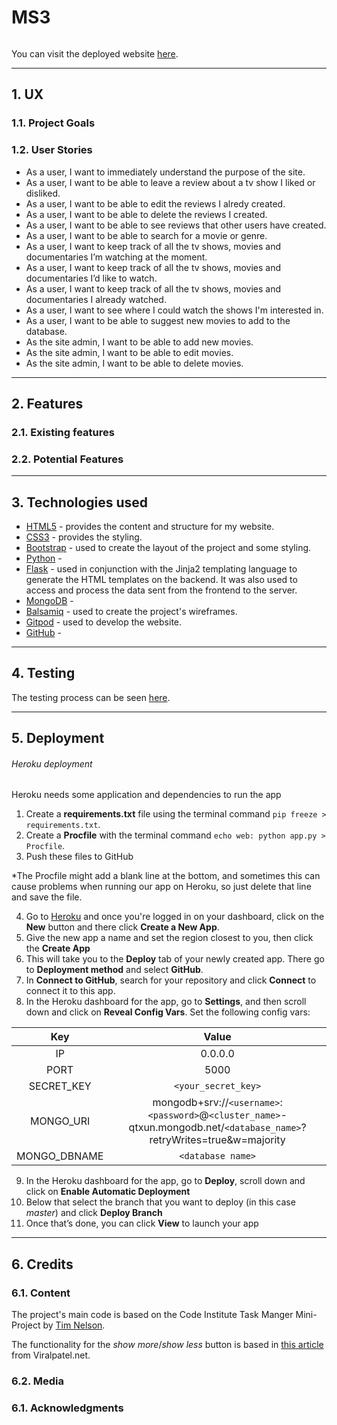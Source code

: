 # MS3
 
![]()
 
You can visit the deployed website [here](https://ms3-fernanda.herokuapp.com/).
 
---
 
## 1. UX
 
### 1.1. Project Goals

 
### 1.2. User Stories
- As a user, I want to immediately understand the purpose of the site.
- As a user, I want to be able to leave a review about a tv show I liked or disliked.
- As a user, I want to be able to edit the reviews I alredy created.
- As a user, I want to be able to delete the reviews I created.
- As a user, I want to be able to see reviews that other users have created.
- As a user, I want to be able to search for a movie or genre.
- As a user, I want to keep track of all the tv shows, movies and documentaries I’m watching at the moment.
- As a user, I want to keep track of all the tv shows, movies and documentaries I’d like to watch.
- As a user, I want to keep track of all the tv shows, movies and documentaries I already watched.
- As a user, I want to see where I could watch the shows I'm interested in.
- As a user, I want to be able to suggest new movies to add to the database.
- As the site admin, I want to be able to add new movies.
- As the site admin, I want to be able to edit movies.
- As the site admin, I want to be able to delete movies.

---
 
## 2. Features
 
### 2.1. Existing features
 
### 2.2. Potential Features
 
---
 
## 3. Technologies used
 
- [HTML5](https://html.com/) - provides the content and structure for my website.
- [CSS3](http://www.css3.info/) - provides the styling.
- [Bootstrap](https://getbootstrap.com/) - used to create the layout of the project and some styling.
- [Python]() - 
- [Flask]() - used in conjunction with the Jinja2 templating language to generate the HTML templates on the backend. It was also used to access and process the data sent from the frontend to the server.
- [MongoDB]() - 
- [Balsamiq](https://balsamiq.com/) - used to create the project's wireframes.
- [Gitpod](https://gitpod.io/) - used to develop the website.
- [GitHub](https://github.com/) - 


---
 
## 4. Testing
 
The testing process can be seen [here](TESTING.md).
 
---
 
## 5. Deployment
 
###### Heroku deployment

Heroku needs some application and dependencies to run the app
1. Create a **requirements.txt** file using the terminal command  `pip freeze > requirements.txt`.
2. Create a **Procfile** with the terminal command  `echo web: python app.py > Procfile`.
3. Push these files to GitHub

*The Procfile might add a blank line at the bottom, and sometimes this can cause problems when running our app on Heroku, so just delete that line and save the file.

4. Go to [Heroku](https://www.heroku.com/) and once you're logged in on your dashboard, click on the **New** button and there click **Create a New App**.
5. Give the new app a name and set the region closest to you, then click the **Create App** 
6. This will take you to the **Deploy** tab of your newly created app. There go to **Deployment method** and select **GitHub**. 
7. In **Connect to GitHub**, search for your repository and click **Connect** to connect it to this app.
8. In the Heroku dashboard for the app, go to **Settings**, and then scroll down and click on **Reveal Config Vars**. Set the following config vars:

|  Key  |  Value  |
| :-------------: | :-------------: |
|  IP |  0.0.0.0  |
|  PORT  |  5000  |
|  SECRET_KEY  |  `<your_secret_key>`  |
|  MONGO_URI  | mongodb+srv://`<username>`:`<password>`@`<cluster_name>`-qtxun.mongodb.net/`<database_name>`?retryWrites=true&w=majority  |
|  MONGO_DBNAME  |  `<database name>`  |

9. In the Heroku dashboard for the app, go to **Deploy**, scroll down and click on **Enable Automatic Deployment**
10. Below that select the branch that you want to deploy (in this case *master*) and click **Deploy Branch**
11. Once that’s done, you can click **View** to launch your app


---
 
## 6. Credits
 
### 6.1. Content
The project's main code is based on the Code Institute Task Manger Mini-Project by [Tim Nelson](https://github.com/TravelTimN).

The functionality for the *show more*/*show less* button is based in [this article](https://www.viralpatel.net/dynamically-shortened-text-show-more-link-jquery/) from Viralpatel.net.
 
### 6.2. Media
 
### 6.1. Acknowledgments
